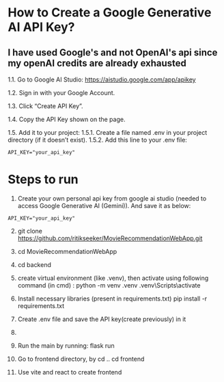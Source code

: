 # How to Create a Google Generative AI API Key?

## I have used Google's and not OpenAI's api since my openAI credits are already exhausted

1.1. Go to Google AI Studio:
https://aistudio.google.com/app/apikey

1.2. Sign in with your Google Account.

1.3. Click “Create API Key”.

1.4. Copy the API Key shown on the page.

1.5. Add it to your project:
1.5.1. Create a file named .env in your project directory (if it doesn’t exist).
1.5.2. Add this line to your .env file:

```
API_KEY="your_api_key"
```

# Steps to run

1. Create your own personal api key from google ai studio (needed to access Google Generative AI (Gemini)). And save it as below:

```
API_KEY="your_api_key"
```

2. git clone https://github.com/ritikseeker/MovieRecommendationWebApp.git

3. cd MovieRecommendationWebApp

4. cd backend

5. create virtual environment (like .venv), then activate using following command (in cmd) :
   python -m venv .venv
   .venv\Scripts\activate

6. Install necessary libraries (present in requirements.txt)
   pip install -r requirements.txt

7. Create .env file and save the API key(create previously) in it

8.
9. Run the main by running:
   flask run

10. Go to frontend directory, by
    cd ..
    cd frontend

11. Use vite and react to create frontend
